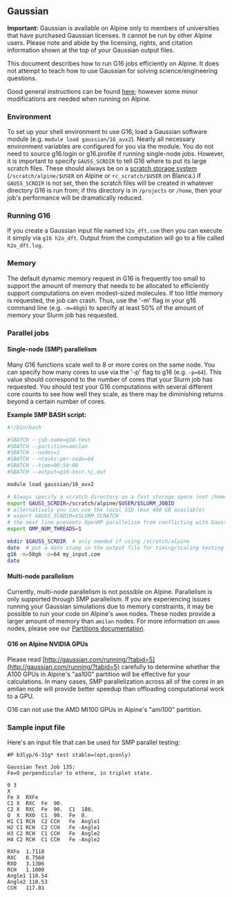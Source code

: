 ## Gaussian

__Important:__ Gaussian is available on Alpine only to members of
universities that have purchased Gaussian licenses. It cannot be run
by other Alpine users. Please note and abide by the licensing,
rights, and citation information shown at the top of your Gaussian
output files.

This document describes how to run G16 jobs efficiently on
Alpine. It does not attempt to teach how to use Gaussian for solving
science/engineering questions.

Good general instructions can be found [here](http://gaussian.com/running/); however some minor modifications
are needed when running on Alpine.


### Environment

To set up your shell environment to use G16, load a Gaussian software
module (e.g. `module load gaussian/16_avx2`). Nearly all necessary
environment variables are configured for you via the module. You do
not need to source g16.login or g16.profile if running single-node jobs.
However, it is important to specify `GAUSS_SCRDIR` to tell G16 where
to put its large scratch files. These should always be on a [scratch storage system](../compute/filesystems.html)
(`/scratch/alpine/$USER` on Alpine or `rc_scratch/$USER` on Blanca.) If 
`GAUSS_SCRDIR` is not set, then the scratch files will be created in 
whatever directory G16 is run from; if this directory is in `/projects` 
or `/home`, then your job's performance will be dramatically reduced.


### Running G16

If you create a Gaussian input file named `h2o_dft.com` then you can
execute it simply via `g16 h2o_dft`. Output from the computation will
go to a file called `h2o_dft.log`.


### Memory

The default dynamic memory request in G16 is frequently too small to
support the amount of memory that needs to be allocated to efficiently
support computations on even modest-sized molecules. If too little
memory is requested, the job can crash. Thus, use the '-m' flag in
your g16 command line (e.g. `-m=48gb`) to specify at least 50% of
the amount of memory your Slurm job has requested.


### Parallel jobs


#### Single-node (SMP) parallelism

Many G16 functions scale well to 8 or more cores on the same node. You
can specify how many cores to use via the '-p' flag to g16
(e.g. `-p=64`). This value should correspond to the number of cores
that your Slurm job has requested. You should test your G16
computations with several different core counts to see how well they
scale, as there may be diminishing returns beyond a certain number of
cores.

__Example SMP BASH script:__

```bash
#!/bin/bash

#SBATCH --job-name=g16-test
#SBATCH --partition=amilan
#SBATCH --nodes=1
#SBATCH --ntasks-per-node=64
#SBATCH --time=00:50:00
#SBATCH --output=g16-test.%j.out

module load gaussian/16_avx2

# Always specify a scratch directory on a fast storage space (not /home or /projects!)
export GAUSS_SCRDIR=/scratch/alpine/$USER/$SLURM_JOBID
# alternatively you can use the local SSD (max 400 GB available)
# export GAUSS_SCRDIR=$SLURM_SCRATCH
# the next line prevents OpenMP parallelism from conflicting with Gaussian's internal SMP parallelization
export OMP_NUM_THREADS=1

mkdir $GAUSS_SCRDIR  # only needed if using /scratch/alpine
date  # put a date stamp in the output file for timing/scaling testing if desired
g16 -m=50gb -p=64 my_input.com
date
```


#### Multi-node parallelism

Currently, multi-node parallelism is not possible on Alpine. Parallelism is 
only supported through SMP parallelism. If you are experiencing issues running 
your Gaussian simulations due to memory constraints, it may be possible to run 
your code on Alpine's `amem` nodes. These nodes provide a larger amount of memory 
than `amilan` nodes. For more information on `amem` nodes, please see our [Partitions documentation](../clusters/alpine/alpine-hardware.html#partitions). 

#### G16 on Alpine NVIDIA GPUs

Please read [http://gaussian.com/running/?tabid=5](http://gaussian.com/running/?tabid=5) carefully to
determine whether the A100 GPUs in Alpine's "aa100" partition will be
effective for your calculations. In many cases, SMP parallelization
across all of the cores in an amilan node will provide better speedup
than offloading computational work to a GPU.

G16 can not use the AMD MI100 GPUs in Alpine's "ami100" partition.

### Sample input file

Here's an input file that can be used for SMP parallel testing:

```
#P b3lyp/6-31g* test stable=(opt,qconly)

Gaussian Test Job 135:
Fe=O perpendicular to ethene, in triplet state.

0 3
X
Fe X  RXFe
C1 X  RXC  Fe  90.
C2 X  RXC  Fe  90.  C1  180.
O  X  RXO  C1  90.  Fe	0.
H1 C1 RCH  C2 CCH   Fe  Angle1
H2 C1 RCH  C2 CCH   Fe -Angle1
H3 C2 RCH  C1 CCH   Fe  Angle2
H4 C2 RCH  C1 CCH   Fe -Angle2

RXFe  1.7118
RXC   0.7560
RXO   3.1306
RCH   1.1000
Angle1 110.54
Angle2 110.53
CCH   117.81
```

